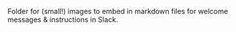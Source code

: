 Folder for (small!) images to embed in markdown files for welcome messages & instructions in Slack.

